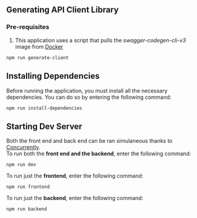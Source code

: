 ## Generating API Client Library
### Pre-requisites
1. This application uses a script that pulls the _swagger-codegen-cli-v3_ image from [Docker](https://www.docker.com/products/docker-desktop/)
```
npm run generate-client
```

## Installing Dependencies
Before running the application, you must install all the necessary dependencies.  You can do so by entering the following command:
```
npm run install-dependencies
```

## Starting Dev Server
Both the front end and back end can be ran simulaneous thanks to [Concurrently](https://www.npmjs.com/package/concurrently). <br>
To run both the **front end and the backend**, enter the following command:
```
npm run dev
```
To run just the **frontend**, enter the following command:
```
npm run frontend
```
To run just the **backend**, enter the following command:
```
npm run backend
```